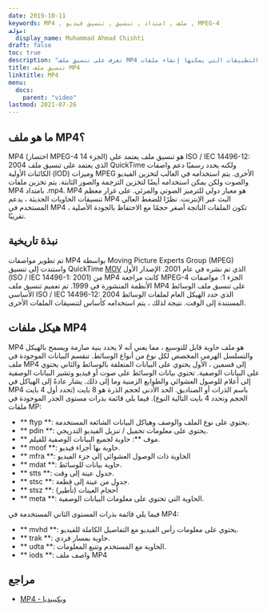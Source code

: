 ```yaml
---
date: 2019-10-11
keywords: MP4 , ملف , امتداد , تنسيق , تنسيق فيديو , MPEG-4
مؤلف:
  display_name: Muhammad Ahmad Chishti
draft: false
toc: true
description: "تعرف على تنسيق ملف MP4 وواجهات برمجة التطبيقات التي يمكنها إنشاء ملفات MP4 وفتحها."
title: تنسيق ملف MP4
linktitle: MP4
menu:
  docs:
    parent: "video"
lastmod: 2021-07-26
---
```


## ما هو ملف MP4؟ ##

MP4 (اختصار MPEG-4 الجزء 14) هو تنسيق ملف يعتمد على ISO / IEC 14496-12: 2004 الذي يعتمد على تنسيق ملف QuickTime ولكنه يحدد رسميًا دعم واصفات الكائنات الأولية (IOD) وميزات MPEG الأخرى. يتم استخدامه في الغالب لتخزين الفيديو والصوت ولكن يمكن استخدامه أيضًا لتخزين الترجمة والصور الثابتة. يتم تخزين ملفات MP4 بامتداد .mp4. MP4 هو معيار دولي للترميز الصوتي والمرئي. على غرار معظم تنسيقات الحاويات الحديثة ، يدعم MP4 البث عبر الإنترنت. نظرًا للضغط العالي المستخدم في MP4 ، تكون الملفات الناتجة أصغر حجمًا مع الاحتفاظ بالجودة الأصلية تقريبًا.

## نبذة تاريخية ##

تم تطوير مواصفات MP4 بواسطة Moving Picture Experts Group (MPEG) واستندت إلى تنسيق QuickTime [MOV](/ar/video/mov/) الذي تم نشره في عام 2001. الإصدار الأول (ISO / IEC 14496-1: 2001) من MP4 كانت مراجعة MPEG-4 الجزء 1: مواصفات الأنظمة المنشورة في 1999. تم تعميم تنسيق ملف MP4 على تنسيق ملف الوسائط الأساسي ISO / IEC 14496-12: 2004 الذي حدد الهيكل العام لملفات الوسائط المستندة إلى الوقت. نتيجة لذلك ، يتم استخدامه كأساس لتنسيقات الملفات الأخرى.

## هيكل ملفات MP4 ##

MP4 هو ملف حاوية قابل للتوسيع ، مما يعني أنه لا يحدد بنية صارمة ويسمح بالهيكل والتسلسل الهرمي المخصص لكل نوع من أنواع الوسائط. تنقسم البيانات الموجودة في ملف MP4 إلى قسمين ، الأول يحتوي على البيانات المتعلقة بالوسائط والثاني يحتوي على البيانات الوصفية. تحتوي بيانات الوسائط على صوت أو فيديو وتشير البيانات الوصفية إلى أعلام للوصول العشوائي والطوابع الزمنية وما إلى ذلك.
يشار عادةً إلى الهياكل في MP4 باسم الذرات أو الصناديق. الحد الأدنى لحجم الذرة هو 8 بايت (تحدد أول 4 بايت الحجم وتحدد 4 بايت التالية النوع). فيما يلي قائمة بذرات مستوى الجذر الموجودة في ملفات MP:

- ** ftyp **: يحتوي على نوع الملف والوصف وهياكل البيانات الشائعة المستخدمة.
- ** pdin **: يحتوي على معلومات تحميل / تنزيل الفيديو التدريجي.
- ** موف **: حاوية لجميع البيانات الوصفية للفيلم.
- ** moof **: حاوية بها أجزاء فيديو.
- ** mfra **: الحاوية ذات الوصول العشوائي إلى جزء الفيديو
- ** mdat **: حاوية بيانات للوسائط.
- ** stts **: جدول عينة إلى وقت.
- ** stsc **: جدول من عينة إلى قطعة.
- ** stsz **: أحجام العينات (تأطير)
- ** meta **: الحاوية التي تحتوي على معلومات البيانات الوصفية.

فيما يلي قائمة بذرات المستوى الثاني المستخدمة في MP4:

- ** mvhd **: يحتوي على معلومات رأس الفيديو مع التفاصيل الكاملة للفيديو.
- ** trak **: حاوية بمسار فردي.
- ** udta **: الحاوية مع المستخدم وتتبع المعلومات.
- ** iods **: واصف ملف MP4

## مراجع ##

- [MP4 - ويكيبيديا](https://en.wikipedia.org/wiki/MPEG-4_Part_14)


